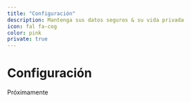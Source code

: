 ```yaml
---
title: "Configuración"
description: Mantenga sus datos seguros & su vida privada
icon: fal fa-cog
color: pink
private: true
---
```


# Configuración

<span class="tag yellow">Próximamente</span>
